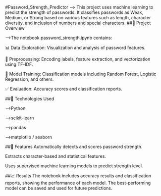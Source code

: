 #Password_Strength_Predictor
--> This project uses machine learning to predict the strength of passwords. It classifies passwords as Weak, Medium, or Strong based on various features such as length, character diversity, and inclusion of numbers and special characters.
##📁 Project Overview

-->The notebook password_strength.ipynb contains:

📊 Data Exploration: Visualization and analysis of password features.

🧹 Preprocessing: Encoding labels, feature extraction, and vectorization using TF-IDF.

🧠 Model Training: Classification models including Random Forest, Logistic Regression, and others.

✅ Evaluation: Accuracy scores and classification reports.

##🔧 Technologies Used

-->Python

-->scikit-learn

-->pandas

-->matplotlib / seaborn


##📌 Features
Automatically detects and scores password strength.

Extracts character-based and statistical features.

Uses supervised machine learning models to predict strength level.

##📈 Results
The notebook includes accuracy results and classification reports, showing the performance of each model. The best-performing model can be saved and used for future predictions.
